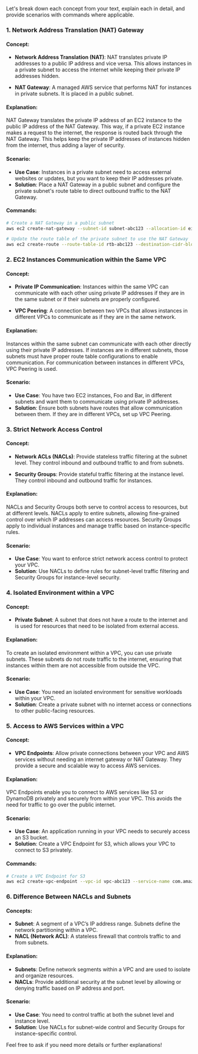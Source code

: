 Let's break down each concept from your text, explain each in detail, and provide scenarios with commands where applicable.

### 1. **Network Address Translation (NAT) Gateway**

#### **Concept:**
- **Network Address Translation (NAT)**: NAT translates private IP addresses to a public IP address and vice versa. This allows instances in a private subnet to access the internet while keeping their private IP addresses hidden.

- **NAT Gateway**: A managed AWS service that performs NAT for instances in private subnets. It is placed in a public subnet.

#### **Explanation:**
NAT Gateway translates the private IP address of an EC2 instance to the public IP address of the NAT Gateway. This way, if a private EC2 instance makes a request to the internet, the response is routed back through the NAT Gateway. This helps keep the private IP addresses of instances hidden from the internet, thus adding a layer of security.

#### **Scenario:**
- **Use Case**: Instances in a private subnet need to access external websites or updates, but you want to keep their IP addresses private.
- **Solution**: Place a NAT Gateway in a public subnet and configure the private subnet's route table to direct outbound traffic to the NAT Gateway.

#### **Commands:**
```sh
# Create a NAT Gateway in a public subnet
aws ec2 create-nat-gateway --subnet-id subnet-abc123 --allocation-id eipalloc-abc123

# Update the route table of the private subnet to use the NAT Gateway
aws ec2 create-route --route-table-id rtb-abc123 --destination-cidr-block 0.0.0.0/0 --nat-gateway-id nat-abc123
```

### 2. **EC2 Instances Communication within the Same VPC**

#### **Concept:**
- **Private IP Communication**: Instances within the same VPC can communicate with each other using private IP addresses if they are in the same subnet or if their subnets are properly configured.

- **VPC Peering**: A connection between two VPCs that allows instances in different VPCs to communicate as if they are in the same network.

#### **Explanation:**
Instances within the same subnet can communicate with each other directly using their private IP addresses. If instances are in different subnets, those subnets must have proper route table configurations to enable communication. For communication between instances in different VPCs, VPC Peering is used.

#### **Scenario:**
- **Use Case**: You have two EC2 instances, Foo and Bar, in different subnets and want them to communicate using private IP addresses.
- **Solution**: Ensure both subnets have routes that allow communication between them. If they are in different VPCs, set up VPC Peering.

### 3. **Strict Network Access Control**

#### **Concept:**
- **Network ACLs (NACLs)**: Provide stateless traffic filtering at the subnet level. They control inbound and outbound traffic to and from subnets.

- **Security Groups**: Provide stateful traffic filtering at the instance level. They control inbound and outbound traffic for instances.

#### **Explanation:**
NACLs and Security Groups both serve to control access to resources, but at different levels. NACLs apply to entire subnets, allowing fine-grained control over which IP addresses can access resources. Security Groups apply to individual instances and manage traffic based on instance-specific rules.

#### **Scenario:**
- **Use Case**: You want to enforce strict network access control to protect your VPC.
- **Solution**: Use NACLs to define rules for subnet-level traffic filtering and Security Groups for instance-level security.

### 4. **Isolated Environment within a VPC**

#### **Concept:**
- **Private Subnet**: A subnet that does not have a route to the internet and is used for resources that need to be isolated from external access.

#### **Explanation:**
To create an isolated environment within a VPC, you can use private subnets. These subnets do not route traffic to the internet, ensuring that instances within them are not accessible from outside the VPC.

#### **Scenario:**
- **Use Case**: You need an isolated environment for sensitive workloads within your VPC.
- **Solution**: Create a private subnet with no internet access or connections to other public-facing resources.

### 5. **Access to AWS Services within a VPC**

#### **Concept:**
- **VPC Endpoints**: Allow private connections between your VPC and AWS services without needing an internet gateway or NAT Gateway. They provide a secure and scalable way to access AWS services.

#### **Explanation:**
VPC Endpoints enable you to connect to AWS services like S3 or DynamoDB privately and securely from within your VPC. This avoids the need for traffic to go over the public internet.

#### **Scenario:**
- **Use Case**: An application running in your VPC needs to securely access an S3 bucket.
- **Solution**: Create a VPC Endpoint for S3, which allows your VPC to connect to S3 privately.

#### **Commands:**
```sh
# Create a VPC Endpoint for S3
aws ec2 create-vpc-endpoint --vpc-id vpc-abc123 --service-name com.amazonaws.us-east-1.s3 --route-table-ids rtb-abc123
```

### 6. **Difference Between NACLs and Subnets**

#### **Concepts:**
- **Subnet**: A segment of a VPC’s IP address range. Subnets define the network partitioning within a VPC.
- **NACL (Network ACL)**: A stateless firewall that controls traffic to and from subnets.

#### **Explanation:**
- **Subnets**: Define network segments within a VPC and are used to isolate and organize resources.
- **NACLs**: Provide additional security at the subnet level by allowing or denying traffic based on IP address and port.

#### **Scenario:**
- **Use Case**: You need to control traffic at both the subnet level and instance level.
- **Solution**: Use NACLs for subnet-wide control and Security Groups for instance-specific control.

Feel free to ask if you need more details or further explanations!